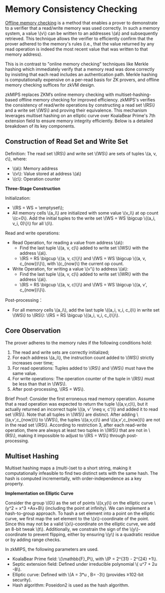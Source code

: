 # Memory Consistency Checking

[Offline memory checking](https://georgwiese.github.io/crypto-summaries/Concepts/Protocols/Offline-Memory-Checking) is a method that enables a prover to demonstrate to a verifier that a read/write memory was used correctly. In such a memory system, a value \\(v\\) can be written to an addresses \\(a\\) and subsequently retrieved. This technique allows the verifier to efficiently confirm that the prover adhered to the memory's rules (i.e., that the value returned by any read operation is indeed the most recent value that was written to that memory address).

This is in contrast to "online memory checking" techniques like Merkle hashing which ​immediately verify that a memory read was done correctly by insisting that each read includes an authentication path. Merkle hashing is  ​computationally expensive on a per-read basis for ZK provers, and offline memory checking suffices for zkVM design.

zkMIPS replaces ZKM’s online memory checking with multiset-hashing-based offline memory checking for improved efficiency. zkMIPS's verifies the consistency of read/write operations by constructing a ​read set \\(RS\\) and a ​write set \\(WS\\) and proving their equivalence. This mechanism leverages ​multiset hashing on an elliptic curve over KoalaBear Prime's 7th extension field to ensure memory integrity efficiently. Below is a detailed breakdown of its key components.

## Construction of Read Set and Write Set

Definition: The read set \\(RS\\) and write set  \\(WS\\) are sets of tuples \\(a, v, c\\), where:

- \\(a\\): Memory address
- \\(v\\): Value stored at address \\(a\\)
- \\(c\\): Operation counter

**Three-Stage Construction**

Initialization:

- \\(RS = WS = \emptyset\\);
- All memory cells \\(a_i\\) are initialized with some value \\(v_i\\) at op count \\(c=0\\). Add the initial tuples to the write set \\(WS = WS \bigcup \\{(a_i, v_i, 0)\\}\\) for all \\(i\\).

Read and write operations:
- ​Read Operation, for reading a value from address \\(a\\):
  - Find the last tuple \\((a, v, c)\\) added to write set \\(WS\\) with the address \\(a\\).
  - \\(RS = RS \bigcup \\{(a, v, c)\\}\\) and \\(WS = WS \bigcup \\{(a, v, c_{now})\\}\\), with \\(c_{now}\\) the current op count.
- ​Write Operation, for writing a value \\(v'\\) to address \\(a\\):
  - Find the last tuple \\((a, v, c)\\) added to write set \\(WR\\) with the address \\(a\\). 
  - \\(RS = RS \bigcup \\{(a, v, c)\\}\\) and \\(WS = WS \bigcup \\{(a, v', c_{now})\\}\\).

Post-processing：

- For all memory cells \\(a_i\\), add the last tuple \\((a_i, v_i, c_i)\\) in write set \\(WS\\) to \\(RS\\): \\(RS = RS \bigcup \\{(a_i, v_i, c_i)\\}\\).


## Core Observation

The prover adheres to the memory rules ​if the following conditions hold:

1) The read and write sets are correctly initialized; 
2) For each address \\(a_i\\), the instruction count added to \\(WS\\) strictly increases over time;
3) ​For read operations: Tuples added to \\(RS\\) and \\(WS\\) must have the same value.
4) ​For write operations: The operation counter of the tuple in \\(RS\\) must be less than that in \\(WS\\).
5) After post-processing, \\(RS = WS\\).

Brief Proof: Consider the first erroneous read memory operation. Assume that a read operation was expected to return the tuple \\((a,v,c)\\), but it actually returned an incorrect tuple \\((a, v' \neq v, c')\\) and added it to read set \\(RS\\). Note that all tuples in \\(WS\\) are distinct. After adding \\((a,v',c_{now})\\) to \\(WS\\), the tuples \\((a,v,c)\\) and \\((a,v',c_{now})\\) are not in the read set \\(RS\\). According to restriction 3, after each read-write operation, there are always at least two tuples in \\(WS\\) that are not in \\(RS\\), making it impossible to adjust to \\(RS = WS\\) through post-processing.

## Multiset Hashing

Multiset hashing maps a (multi-)set to a short string, making it computationally infeasible to find two distinct sets with the same hash. The hash is computed incrementally, with ​order-independence as a key property.

**Implementation on Elliptic Curve**

Consider the group \\(G\\) as the set of points \\((x,y)\\) on the elliptic curve \\(y^2 = x^3 +Ax+B\\) (including the point at infinity). We can implement a hash-to-group approach. To hash a set element into a point on the elliptic curve, we first map the set element to the \\(x\\)-coordinate of the point. Since this may not be a valid \\(x\\)-coordinate on the elliptic curve, we add an 8-bit tweak \\(t\\). Additionally, we constrain the sign of the \\(y\\)-coordinate to prevent flipping, either by ensuring \\(y\\) is a quadratic residue or by adding range checks.

In zkMIPS, the following parameters are used.
- KoalaBear Prime field: \\(\mathbb{F}_P\\), with \\(P = 2^{31} - 2^{24} +1\\).
- Septic extension field: Defined under irreducible polynomial \\( u^7 + 2u -8\\).
- Elliptic curve: Defined with \\(A = 3*u , B= -3\\) (provides ≥102-bit security).
- Hash algorithm: Poseidon2 is used as the hash algorithm.

